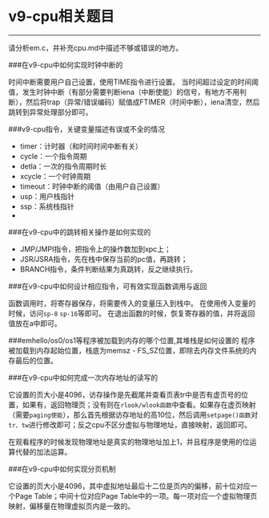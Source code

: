# v9-cpu相关题目
---
请分析em.c，并补充cpu.md中描述不够或错误的地方。

###在v9-cpu中如何实现时钟中断的

时间中断需要用户自己设置，使用TIME指令进行设置。
当时间超过设定的时间阈值，发生时钟中断（有部分需要判断iena（中断使能）的信号，有地方不用判断），然后将trap（异常/错误编码）赋值成FTIMER（时间中断），iena清空，然后跳转到异常处理部分即可。

###v9-cpu指令，关键变量描述有误或不全的情况

* timer：计时器（和时间时间中断有关）
* cycle：一个指令周期
* detla：一次的指令周期时长
* xcycle：一个时钟周期
* timeout：时钟中断的阈值（由用户自己设置）
* usp：用户栈指针
* ssp：系统栈指针
*
###在v9-cpu中的跳转相关操作是如何实现的

* JMP/JMPI指令，把指令上的操作数加到xpc上；
* JSR/JSRA指令，先在栈中保存当前的pc值，再跳转；
* BRANCH指令，条件判断结果为真跳转，反之继续执行。

###在v9-cpu中如何设计相应指令，可有效实现函数调用与返回

函数调用时，将寄存器保存，将需要传入的变量压入到栈中。
在使用传入变量的时候，访问``sp-8`` ``sp-16``等即可。
在退出函数的时候，恢复寄存器的值，并将返回值放在a中即可。


###emhello/os0/os1等程序被加载到内存的哪个位置,其堆栈是如何设置的
程序被加载到内存起始位置，栈底为memsz - FS_SZ位置，即除去内存文件系统的内存最后的位置。

###在v9-cpu中如何完成一次内存地址的读写的

它设置的页大小是4096，访存操作是先截尾并查看页表tr中是否有虚页号的位置，如果有，返回物理页；没有则在``rlook/wlook函数``中查看。如果存在虚页映射（需要``paging使能``），那么首先根据访存地址的高10位，然后调用``setpage()函数``对``tr、tw``进行修改即可；反之cpu不区分虚拟与物理地址，直接映射，返回即可。

在观看程序的时候发现物理地址是真实的物理地址加上1，并且程序是使用的位运算代替的加法运算。

###在v9-cpu中如何实现分页机制

它设置的页大小是4096，其中虚拟地址最后十二位是页内的偏移，前十位对应一个Page Table；中间十位对应Page Table中的一项。每一项对应一个虚拟物理页映射，偏移量在物理虚拟页内是一致的。
